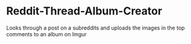 # Reddit-Thread-Album-Creator
Looks through a post on a subreddits and uploads the images in the top comments to an album on Imgur
